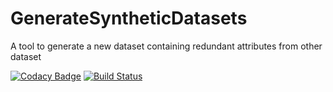 # GenerateSyntheticDatasets
A tool to generate a new dataset containing redundant attributes from other dataset

[![Codacy Badge](https://api.codacy.com/project/badge/Grade/832b77c7785745ebb60ca538cabc0640)](https://www.codacy.com/app/jadsonjjmo/GenerateSyntheticDatasets?utm_source=github.com&amp;utm_medium=referral&amp;utm_content=jadsonjjmo/GenerateSyntheticDatasets&amp;utm_campaign=Badge_Grade)
[![Build Status](https://travis-ci.com/jadsonjjmo/GenerateSyntheticDatasets.svg?branch=master)](https://travis-ci.com/jadsonjjmo/GenerateSyntheticDatasets)
